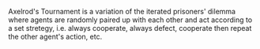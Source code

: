 Axelrod's Tournament is a variation of the iterated prisoners' dilemma where agents are randomly paired up with each other and act according to a set stretegy, i.e. always cooperate, always defect, cooperate then repeat the other agent's action, etc.
